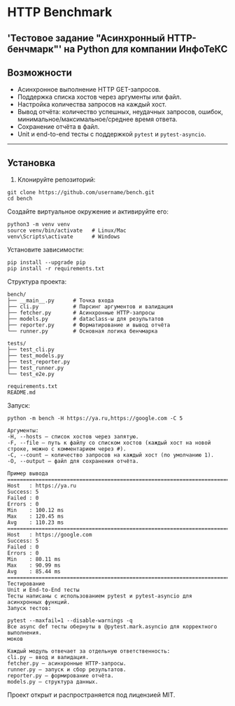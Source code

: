 # HTTP Benchmark

'Тестовое задание "Асинхронный HTTP-бенчмарк"' на Python для компании 
ИнфоТеКС
---

## Возможности

- Асинхронное выполнение HTTP GET-запросов.
- Поддержка списка хостов через аргументы или файл.
- Настройка количества запросов на каждый хост.
- Вывод отчёта: количество успешных, неудачных запросов, ошибок, минимальное/максимальное/среднее время ответа.
- Сохранение отчёта в файл.
- Unit и end-to-end тесты с поддержкой `pytest` и `pytest-asyncio`.

---

## Установка

1. Клонируйте репозиторий:

```
git clone https://github.com/username/bench.git
cd bench
```
Создайте виртуальное окружение и активируйте его:
```
python3 -m venv venv
source venv/bin/activate   # Linux/Mac
venv\Scripts\activate      # Windows
```
Установите зависимости:
```
pip install --upgrade pip
pip install -r requirements.txt
```
Структура проекта:
```
bench/
├── __main__.py      # Точка входа
├── cli.py           # Парсинг аргументов и валидация
├── fetcher.py       # Асинхронные HTTP-запросы
├── models.py        # dataclass-ы для результатов
├── reporter.py      # Форматирование и вывод отчёта
└── runner.py        # Основная логика бенчмарка

tests/
├── test_cli.py
├── test_models.py
├── test_reporter.py
├── test_runner.py
└── test_e2e.py

requirements.txt
README.md
```
Запуск:
```
python -m bench -H https://ya.ru,https://google.com -C 5

Аргументы:
-H, --hosts — список хостов через запятую.
-F, --file — путь к файлу со списком хостов (каждый хост на новой строке, можно с комментарием через #).
-C, --count — количество запросов на каждый хост (по умолчанию 1).
-O, --output — файл для сохранения отчёта.

Пример вывода
========================================================================
Host   : https://ya.ru
Success: 5
Failed : 0
Errors : 0
Min    : 100.12 ms
Max    : 120.45 ms
Avg    : 110.23 ms
========================================================================
Host   : https://google.com
Success: 5
Failed : 0
Errors : 0
Min    : 80.11 ms
Max    : 90.99 ms
Avg    : 85.44 ms
========================================================================
Тестирование
Unit и End-to-End тесты
Тесты написаны с использованием pytest и pytest-asyncio для асинхронных функций.
Запуск тестов:

pytest --maxfail=1 --disable-warnings -q
Все async def тесты обернуты в @pytest.mark.asyncio для корректного выполнения.
моков

Каждый модуль отвечает за отдельную ответственность:
cli.py — ввод и валидация.
fetcher.py — асинхронные HTTP-запросы.
runner.py — запуск и сбор результатов.
reporter.py — формирование отчёта.
models.py — структура данных.
```

Проект открыт и распространяется под лицензией MIT.
